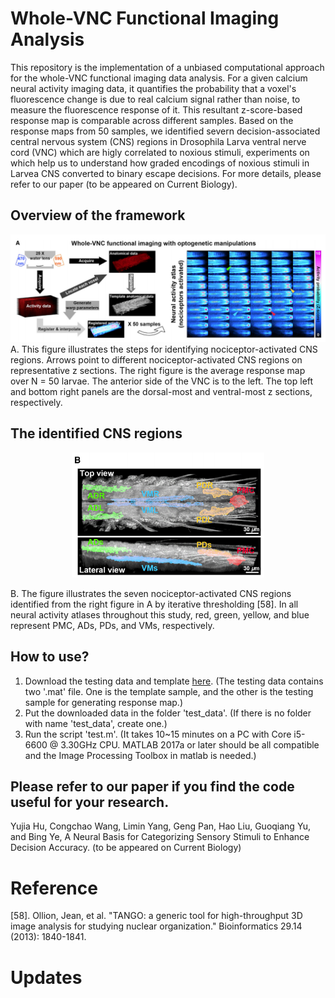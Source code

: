 # Whole-VNC Functional Imaging Analysis
This repository is the implementation of a unbiased computational approach for the whole-VNC functional imaging data analysis. For a given calcium neural activity imaging data, it quantifies the probability that a voxel's fluorescence change is due to real calcium signal rather than noise, to measure the fluorescence response of it. This resultant z-score-based response map is comparable across different samples. Based on the response maps from 50 samples, we identified severn decision-associated central nervous system (CNS) regions in Drosophila Larva ventral nerve cord (VNC) which are higly correlated to noxious stimuli, experiments on which help us to understand how graded encodings of noxious stimuli in Larvea CNS converted to binary escape decisions. For more details, please refer to our paper (to be appeared on Current Biology).

## Overview of the framework
![Overview](imgs/Basic_idea.png)
A. This figure illustrates the steps for identifying nociceptor-activated CNS regions. Arrows point to different nociceptor-activated CNS regions on representative z sections. The right figure is the average response map over N = 50 larvae. The anterior side of the VNC is to the left. The top left and bottom right panels are the dorsal-most and ventral-most z sections, respectively.

## The identified CNS regions
<p align="center">
  <img height="200" src="imgs/fROIs.png">
</p>
B. The figure illustrates the seven nociceptor-activated CNS regions identified from the right figure in A by iterative thresholding [58]. In all neural activity atlases throughout this study, red, green, yellow, and blue represent PMC, ADs, PDs, and VMs, respectively.

## How to use?
1) Download the testing data and template [here](https://drive.google.com/drive/folders/1w13FSuk6rYh07wa9RLszVn4KzqJUFIng?usp=sharing). (The testing data contains two '.mat' file. One is the template sample, and the other is the testing sample for generating response map.)
2) Put the downloaded data in the folder 'test_data'. (If there is no folder with name 'test_data', create one.)
3) Run the script 'test.m'. (It takes 10~15 minutes on a PC with Core i5-6600 @ 3.30GHz CPU. MATLAB 2017a or later should be all compatible and the Image Processing Toolbox in matlab is needed.) 

## Please refer to our paper if you find the code useful for your research.
Yujia Hu, Congchao Wang, Limin Yang, Geng Pan, Hao Liu, Guoqiang Yu, and Bing Ye, A Neural Basis for Categorizing Sensory Stimuli to Enhance Decision Accuracy. (to be appeared on Current Biology)

# Reference

[58]. Ollion, Jean, et al. "TANGO: a generic tool for high-throughput 3D image analysis for studying nuclear organization." Bioinformatics 29.14 (2013): 1840-1841.


# Updates
